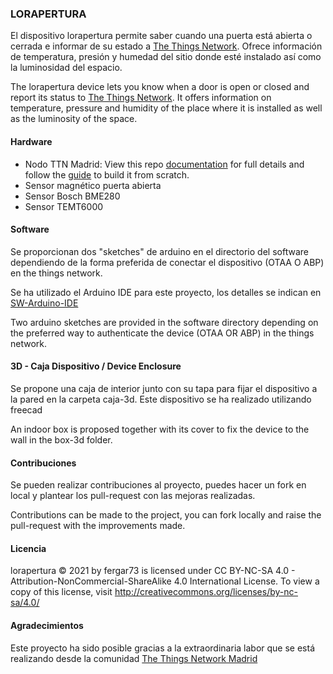 ### LORAPERTURA
El dispositivo lorapertura permite saber cuando una puerta está abierta o cerrada e informar de su estado a [The Things Network](https://www.thethingsnetwork.org/). Ofrece información de temperatura, presión y humedad del sitio donde esté instalado así como la luminosidad del espacio.

The lorapertura device lets you know when a door is open or closed and report its status to [The Things Network](https://www.thethingsnetwork.org/). It offers information on temperature, pressure and humidity of the place where it is installed as well as the luminosity of the space. 

#### Hardware
- Nodo TTN Madrid: View this repo  [documentation]( https://github.com/IoTopenTech/Nodo_TTN_MAD_V2) for full details and follow the [guide](https://github.com/IoTopenTech/Nodo_TTN_MAD_V2/blob/master/Montaje%20nodo%20TTN%20MAD%20v2_2%20basico.pdf) to build it from scratch.
- Sensor magnético puerta abierta
- Sensor Bosch BME280
- Sensor TEMT6000 

#### Software
Se proporcionan dos "sketches" de arduino en el directorio del software dependiendo de la forma preferida de conectar el dispositivo (OTAA O ABP) en the things network.

Se ha utilizado el Arduino IDE para este proyecto, los detalles se indican en [SW-Arduino-IDE](https://github.com/fergar73/lorapertura/SW-Arduino-IDE.md)

Two arduino sketches are provided in the software directory depending on the preferred way to authenticate the device (OTAA OR ABP) in the things network.

#### 3D - Caja Dispositivo / Device Enclosure
Se propone una caja de interior junto con su tapa para fijar el dispositivo a la pared en la carpeta caja-3d. Este dispositivo se ha realizado utilizando freecad

An indoor box is proposed together with its cover to fix the device to the wall in the box-3d folder.

#### Contribuciones
Se pueden realizar contribuciones al proyecto, puedes hacer un fork en local y plantear los pull-request con las mejoras realizadas.

Contributions can be made to the project, you can fork locally and raise the pull-request with the improvements made.

#### Licencia

 lorapertura © 2021 by fergar73 is licensed under CC BY-NC-SA 4.0 - Attribution-NonCommercial-ShareAlike 4.0 International License. To view a copy of this license, visit http://creativecommons.org/licenses/by-nc-sa/4.0/
 
#### Agradecimientos
Este proyecto ha sido posible gracias a la extraordinaria labor que se está realizando desde la comunidad [The Things Network Madrid](https://www.thethingsnetwork.org/community/madrid/)
 